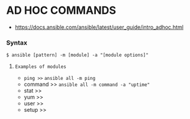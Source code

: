 # AD HOC COMMANDS

  - https://docs.ansible.com/ansible/latest/user_guide/intro_adhoc.html

### Syntax 

  ```
  $ ansible [pattern] -m [module] -a "[module options]"
  ```
  
  1. `Examples of modules` 
      
      -  `ping >>`
       `ansible all -m ping`
      -  command >>
       `ansible all -m command -a "uptime"`
      -  stat >>
      -  yum >>
      -  user >>
      -  setup >>
